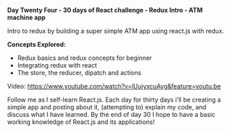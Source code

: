 **Day Twenty Four - 30 days of React challenge - Redux Intro - ATM machine app**

Intro to redux by building a super simple ATM app using react.js with redux.

**Concepts Explored:**

- Redux basics and redux concepts for beginner
- Integrating redux with react
- The store, the reducer, dipatch and actions

Video: https://www.youtube.com/watch?v=lUujyxcuAyg&feature=youtu.be

Follow me as I self-learn React.js. Each day for thirty days i'll be creating a simple app and posting about it, (attempting to) explain my code, and discuss what I have learned. By the end of day 30 I hope to have a basic working knowledge of React.js and its applications!
